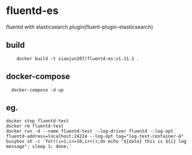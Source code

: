 # fluentd-es
fluentd with elasticsearch plugin(fluent-plugin-elasticsearch)


## build
```
    docker build -t xiaojun207/fluentd-es:v1.11.1 .
```

## docker-compose
```
  docker-compose -d up
```

## eg.
```
docker stop fluentd-test 
docker rm fluentd-test 
docker run -d --name fluentd-test --log-driver fluentd --log-opt fluentd-address=localhost:24224 --log-opt tag="log-test-container-A" busybox sh -c 'for((i=1;i<=10;i++));do echo "${date} this is ${i} log message"; sleep 1; done;'
```
